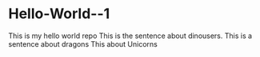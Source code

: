 # Hello-World--1
This is my hello world repo
This is the sentence about dinousers. 
This is a sentence about dragons
This about Unicorns
